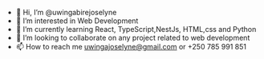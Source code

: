 - 👋 Hi, I’m @uwingabirejoselyne
- 👀 I’m interested in Web Development
- 🌱 I’m currently learning React, TypeScript,NestJs, HTML,css and Python
- 💞️ I’m looking to collaborate on any project related to web development
- 📫 How to reach me uwingajoselyne@gmail.com or +250 785 991 851

<!---
uwingabirejoselyne/uwingabirejoselyne is a ✨ special ✨ repository because its `README.md` (this file) appears on your GitHub profile.
You can click the Preview link to take a look at your changes.
--->
